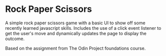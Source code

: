 # Rock Paper Scissors

A simple rock paper scissors game with a basic UI to show off some recently
learned javascript skills. Includes the use of a click event listener to get
the user's move and dynamically updates the page to display the outcome.

Based on the assignment from The Odin Project foundations course.